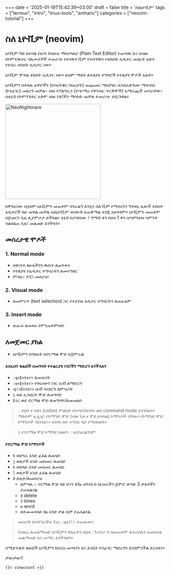 +++
date = '2025-01-19T15:42:39+03:00'
draft = false
title = 'ስለኒዮቪም'
tags = ["termux", "intro", "linux-tools", "amharic"]
categories = ["neovim-tutorial"]
+++
# ስለ ኒዮቪም (neovim)


ኒዮቪም ቫይ ከተባለ የሌጣ ትስሁፍ ማስተካከያ (Plain Text Editor) የመጣዉ እና በብዙ የኮምፒዉተር ባለሙያዎች ተመራጭ የሆነዉን ቪም የተሰኘዉን የቴክስት ኤዲተር መሰርት አድጎ የተሰራ ቴክስት ኤዲተር ነው። 

ኒዮቪም ሞዳል ቴክስት ኤዲተር ነው። ይህም ማለት ለተለያዩ ተግባሮች የተለያዩ ሞዶች አሉት። 

ኒዮቪምን በቀላሉ ፊቸሮችን (የሶፍትዌር ባህሪያት) መጨመር ማስቻሉ፣ እንደፈለግነው ማቀናበር (ኮንፊገር) መደረግ መቻሉ፣ ብዙ የፕለግኢን (ተጭማሪ የቅንብር ጥርቅሞች) አማራጪች መኖራቸው፣ በቲኒሽ የኮምፕዩተር አቅም ብዙ ነገሮችን ማሳካት መቻሉ ተመራጭ ያደርገዋል።


<img src="/images/about-neovim-1.gif" alt="NeoNightmare" width="300">

ከሞከርነው በኋላም ኒዪቪምን መጠቀም ባንፈልግ እንኳን ስለ ቪም የሚኖረንን ግንዛቤ ሌሎች ቴክስት እዲተሮች ላይ መዋል መቻሉ ስለኒዮቪም ብናውቅ ይጠቅማል እንጂ አይጎዳም። ኒዮቪምን መጠቀም በጀመርን ጊዜ ሊያምታታ ይችላል። ቲኒሽ ከታገስነው ፤ ግማሽ ቀን ከበዛ 1 ቀን በጣምከበዛ ሳምንት ባልበለጠ ጊዜ፤  መልመድ እንችላን።


## መሰረታዊ ሞዶች

### 1. Normal mode
- በዋናነት ፅሁፋችንን ዉስጥ ለመንቀሳ
- የተለያዩ የኤዲተር ተግባራትን ለመተግበር
- ምሳሌ፦ ኮፒ፣ መሰረዝ፣

### 2. Visual mode
- ለመምረጥ (text selection) ጋር የተያያዙ እዲተር ተግባርትን ለመፈጸም

### 3. Insert mode
- ጽሑፍ ለመጻፍ የምንጠቀምብት 


## ለመጀመር ያክል
- ኒዮቪምን ስንከፍት በኖርማል ሞድ ይጀምራል

#### እነዚህን ቁልፎች በመንካት የተልርያዩ ነገሮችን ማድረግ እንችላለን
- `:q<Enter>` ለመዝጋት
- `:w<Enter>` የፃፍነውን ነገር ሴቭ ለማድረግ
- `፡q!<Enter>` ሴቭ ሳናደርግ ለምዝጋት
- `i` ወደ ኢንሰርት ሞድ ለመግባት
- `Esc` ወደ ኖርማል ሞድ ለመግባት/ለመመለስ

> 	`:` ይህን የ ኮለን (colon) ምልክት ስንጫን/ስንነካ ወደ command mode እንገባለን።  ማለትም `w`,`q`,`q!` የኮማንድ ሞድ (ብዙ ጊዘ `x` ሞደ ይባላል) ኮማንዶች ናቸው። የኮማንድ ሞድ ኮማንዶች `<Enter>` ስንነካ ነው ተግባር ላይ የሚዉሉት።

>  `i` የኖርማል ሞደ ኮማንድ ስለሆነ `:` አያስፈልገንም

#### የኖርማል ሞድ ኮማንዶች
- `h` ወደግራ አንድ ፊደል ለመሄድ
- `j` ወደታች አንድ መስመር ለመሄድ
- `k` ወደላይ አንድ መስመር ለመሄድ
- `l` ወደታች አንድ ፊደል ለመሄድ
- `d` ድሊት/ለመሰረዝ
  - ለምሳሌ ፦ ኖርማል ሞድ ላይ ሆነን `d3w` ብንነካ ከ ከርሰራችን ጀምሮ ቀጣይ 3 ቃላቶችን ያጠፋልናል
  - `d` delete
  - `3` times
  - `w` word
  - በተመመሳሳይ `dw` አንድ ቃል ብቻ ያጠፋልናል

> መዝጋት ከተቸገራችሁ `Esc` `:qall!` ተጠወሙ።

> የበለጠ ለመለማመድ ኒዮቪምን ከከፈትን በኋላ `:Tutor` ን በመጠቀም ቱቶሪያሉን በመከተል መልማመድ እና መማር እንችላለን።

በሚቀጥሉት ፅሁፎች ኒዮቪምን ከሶርስ መጫንን እና እንዴት ኮንፊገር ማድረግን እንደምንችል እናያለን።

ቻውቻው!!


`{{< viewcount >}}`
